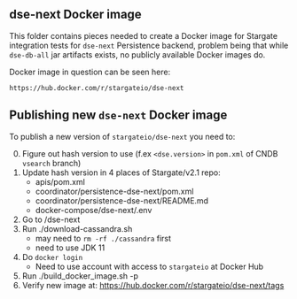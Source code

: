 ## dse-next Docker image

This folder contains pieces needed to create a Docker image for Stargate integration
tests for `dse-next` Persistence backend, problem being that while `dse-db-all` jar
artifacts exists, no publicly available Docker images do.

Docker image in question can be seen here:

    https://hub.docker.com/r/stargateio/dse-next

## Publishing new `dse-next` Docker image

To publish a new version of `stargateio/dse-next` you need to:

0. Figure out hash version to use (f.ex `<dse.version>` in `pom.xml` of CNDB `vsearch` branch)
1. Update hash version in 4 places of Stargate/v2.1 repo:
    - apis/pom.xml
    - coordinator/persistence-dse-next/pom.xml
    - coordinator/persistence-dse-next/README.md
    - docker-compose/dse-next/.env
2. Go to /dse-next
3. Run ./download-cassandra.sh
    - may need to `rm -rf ./cassandra` first
    - need to use JDK 11
4. Do `docker login`
    - Need to use account with access to `stargateio` at Docker Hub
5. Run ./build_docker_image.sh -p
6. Verify new image at: https://hub.docker.com/r/stargateio/dse-next/tags
